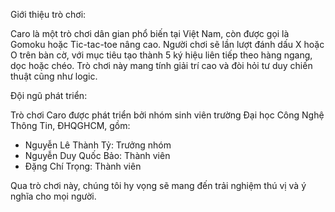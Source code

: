 Giới thiệu trò chơi:

Caro là một trò chơi dân gian phổ biến tại Việt Nam, còn được gọi là Gomoku hoặc Tic-tac-toe nâng cao. Người chơi sẽ lần lượt đánh dấu X hoặc O trên bàn cờ, với mục tiêu tạo thành 5 ký hiệu liên tiếp theo hàng ngang, dọc hoặc chéo. Trò chơi này mang tính giải trí cao và đòi hỏi tư duy chiến thuật cũng như logic.


Đội ngũ phát triển:

Trò chơi Caro được phát triển bởi nhóm sinh viên trường Đại học Công Nghệ Thông Tin, ĐHQGHCM, gồm:

- Nguyễn Lê Thành Tỷ: Trưởng nhóm
- Nguyễn Duy Quốc Bảo: Thành viên
- Đặng Chí Trọng: Thành viên

Qua trò chơi này, chúng tôi hy vọng sẽ mang đến trải nghiệm thú vị và ý nghĩa cho mọi người.
